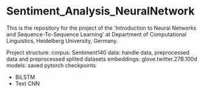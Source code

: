 # Sentiment_Analysis_NeuralNetwork

This is the repository for the project of the 'Introduction to Neural Networks and Sequence-To-Sequence Learning' at Department of Computational Linguistics, Heidelberg University, Germany.

Project structure:
corpus: Sentiment140
data: handle data, preprocessed data and preprocessed splited datasets
embeddings: glove.twitter.27B.100d
models: saved pytorch checkpoints
- BiLSTM
- Text CNN
